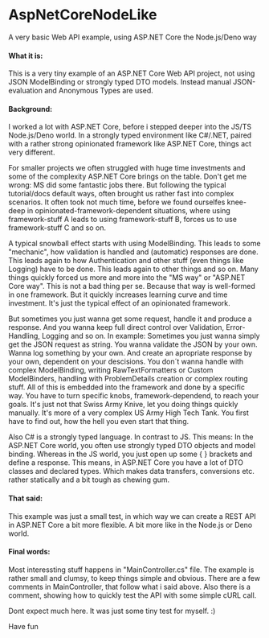 # AspNetCoreNodeLike
A very basic Web API example, using ASP.NET Core the Node.js/Deno way

#### What it is:

This is a very tiny example of an ASP.NET Core Web API project, not using JSON ModelBinding or strongly typed DTO models. Instead manual JSON-evaluation and Anonymous Types are used.

#### Background:

I worked a lot with ASP.NET Core, before i stepped deeper into the JS/TS Node.js/Deno world. In a strongly typed environment like C#/.NET, paired with a rather strong opinionated framework like ASP.NET Core, things act very different.

For smaller projects we often struggled with huge time investments and some of the complexity ASP.NET Core brings on the table. Don't get me wrong: MS did some fantastic jobs there. But following the typical tutorial/docs default ways, often brought us rather fast into complex scenarios. It often took not much time, before we found ourselfes knee-deep in opinionated-framework-dependent situations, where using framework-stuff A leads to using framework-stuff B, forces us to use framework-stuff C and so on.

A typical snowball effect starts with using ModelBinding. This leads to some "mechanic", how validation  is handled and (automatic) responses are done. This leads again to how Authentication and other stuff (even things like Logging) have to be done. This leads again to other things and so on. Many things quickly forced us more and more into the "MS way" or "ASP.NET Core way". This is not a bad thing per se. Because that way is well-formed in one framework. But it quickly increases learning curve and time investment. It's just the typical effect of an opinionated framework.

But sometimes you just wanna get some request, handle it and produce a response. And you wanna keep full direct control over Validation, Error-Handling, Logging and so on. In example: Sometimes you just wanna simply get the JSON request as string. You wanna validate the JSON by your own. Wanna log something by your own. And create an apropriate response by your own, dependent on your descisions. You don´t wanna handle with complex ModelBinding, writing RawTextFormatters or Custom ModelBinders, handling with ProblemDetails creation or complex routing stuff. All of this is embedded into the framework and done by a specific way. You have to turn specific knobs, framework-dependend, to reach your goals. It's just not that Swiss Army Knive, let you doing things quickly manually. It's more of a very complex US Army High Tech Tank. You first have to find out, how the hell you even start that thing.

Also C# is a strongly typed language. In contrast to JS. This means: In the ASP.NET Core world, you often use strongly typed DTO objects and model binding. Whereas in the JS world, you just open up some { } brackets and define a response. This means, in ASP.NET Core you have a lot of DTO classes and declared types. Which makes data transfers, conversions etc. rather statically and a bit tough as chewing gum.

#### That said:

This example was just a small test, in which way we can create a REST API in ASP.NET Core a bit more flexible. A bit more like in the Node.js or Deno world.

#### Final words:

Most interessting stuff happens in "MainController.cs" file. The example is rather small and clumsy, to keep things simple and obvious. There are a few comments in MainController, that follow what i said above. Also there is a comment, showing how to quickly test the API with some simple cURL call.

Dont expect much here. It was just some tiny test for myself. :)

Have fun
